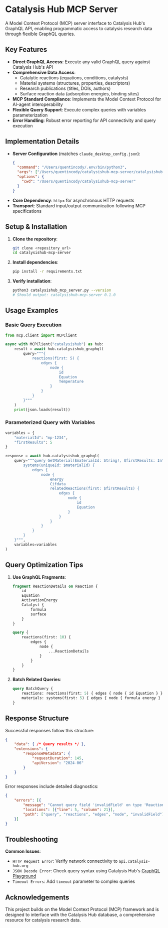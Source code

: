# Catalysis Hub MCP Server

A Model Context Protocol (MCP) server interface to Catalysis Hub's GraphQL API, enabling programmatic access to catalysis research data through flexible GraphQL queries.

## Key Features

- **Direct GraphQL Access**: Execute any valid GraphQL query against Catalysis Hub's API
- **Comprehensive Data Access**:
  - Catalytic reactions (equations, conditions, catalysts)
  - Material systems (structures, properties, descriptors)
  - Research publications (titles, DOIs, authors)
  - Surface reaction data (adsorption energies, binding sites)
- **MCP Standard Compliance**: Implements the Model Context Protocol for AI-agent interoperability
- **Flexible Query Support**: Execute complex queries with variables parameterization
- **Error Handling**: Robust error reporting for API connectivity and query execution

## Implementation Details

- **Server Configuration** (matches `claude_desktop_config.json`):
  ```json
  {
    "command": "/Users/quentincody/.env/bin/python3",
    "args": ["/Users/quentincody/catalysishub-mcp-server/catalysishub_mcp_server.py"],
    "options": {
      "cwd": "/Users/quentincody/catalysishub-mcp-server"
    }
  }
  ```
- **Core Dependency**: `httpx` for asynchronous HTTP requests
- **Transport**: Standard input/output communication following MCP specifications

## Setup & Installation

1. **Clone the repository**:
   ```bash
   git clone <repository_url>
   cd catalysishub-mcp-server
   ```

2. **Install dependencies**:
   ```bash
   pip install -r requirements.txt
   ```

3. **Verify installation**:
   ```bash
   python3 catalysishub_mcp_server.py --version
   # Should output: catalysishub-mcp-server 0.1.0
   ```

## Usage Examples

### Basic Query Execution
```python
from mcp.client import MCPClient

async with MCPClient("catalysishub") as hub:
    result = await hub.catalysishub_graphql(
        query="""{
            reactions(first: 5) {
                edges {
                    node {
                        id
                        Equation
                        Temperature
                    }
                }
            }
        }"""
    )
    print(json.loads(result))
```

### Parameterized Query with Variables
```python
variables = {
    "materialId": "mp-1234",
    "firstResults": 5
}

response = await hub.catalysishub_graphql(
    query="""query GetMaterial($materialId: String!, $firstResults: Int!) {
        systems(uniqueId: $materialId) {
            edges {
                node {
                    energy
                    Cifdata
                    relatedReactions(first: $firstResults) {
                        edges {
                            node {
                                id
                                Equation
                            }
                        }
                    }
                }
            }
        }
    }""",
    variables=variables
)
```

## Query Optimization Tips

1. **Use GraphQL Fragments**:
   ```graphql
   fragment ReactionDetails on Reaction {
       id
       Equation
       ActivationEnergy
       Catalyst {
           formula
           surface
       }
   }
   
   query {
       reactions(first: 10) {
           edges {
               node {
                   ...ReactionDetails
               }
           }
       }
   }
   ```

2. **Batch Related Queries**:
   ```graphql
   query BatchQuery {
       reactions: reactions(first: 5) { edges { node { id Equation } } }
       materials: systems(first: 5) { edges { node { formula energy } } }
   }
   ```

## Response Structure

Successful responses follow this structure:
```json
{
    "data": { /* Query results */ },
    "extensions": {
        "responseMetadata": {
            "requestDuration": 145,
            "apiVersion": "2024-06"
        }
    }
}
```

Error responses include detailed diagnostics:
```json
{
    "errors": [{
        "message": "Cannot query field 'invalidField' on type 'Reaction'",
        "locations": [{"line": 5, "column": 21}],
        "path": ["query", "reactions", "edges", "node", "invalidField"]
    }]
}
```

## Troubleshooting

**Common Issues**:
- `HTTP Request Error`: Verify network connectivity to `api.catalysis-hub.org`
- `JSON Decode Error`: Check query syntax using Catalysis Hub's [GraphQL Playground](https://www.catalysis-hub.org/api/graphql)
- `Timeout Errors`: Add `timeout` parameter to complex queries

## Acknowledgements

This project builds on the Model Context Protocol (MCP) framework and is designed to interface with the Catalysis Hub database, a comprehensive resource for catalysis research data.